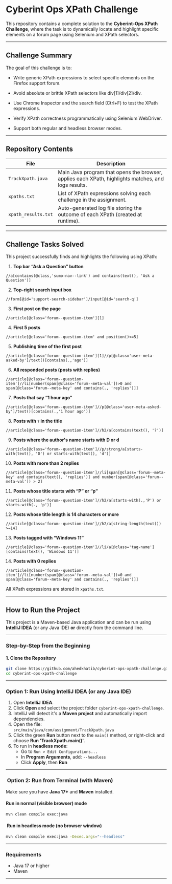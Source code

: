 # Cyberint Ops XPath Challenge

This repository contains a complete solution to the **Cyberint-Ops XPath Challenge**, where the task is to dynamically locate and highlight specific elements on a forum page using Selenium and XPath selectors.

---

##  Challenge Summary
The goal of this challenge is to:

- Write generic XPath expressions to select specific elements on the Firefox support forum.

- Avoid absolute or brittle XPath selectors like div[1]/div[2]/div.

- Use Chrome Inspector and the search field (Ctrl+F) to test the XPath expressions.

- Verify XPath correctness programmatically using Selenium WebDriver.

- Support both regular and headless browser modes.
---

##  Repository Contents

| File           | Description                                                   |
|----------------|---------------------------------------------------------------|
| `TrackXpath.java` | Main Java program that opens the browser, applies each XPath, highlights matches, and logs results. |
| `xpaths.txt`      | List of XPath expressions solving each challenge in the assignment. |
| `xpath_results.txt` | Auto-generated log file storing the outcome of each XPath (created at runtime). |

---

## Challenge Tasks Solved

This project successfully finds and highlights the following using XPath:

1. **Top bar “Ask a Question” button**


`//a[contains(@class,'sumo-nav--link') and contains(text(), 'Ask a Question')]`

2. **Top-right search input box**

`//form[@id='support-search-sidebar']/input[@id='search-q']`

3. **First post on the page**

`//article[@class='forum--question-item'][1]`

4. **First 5 posts**

`//article[@class='forum--question-item' and position()<=5]`

5. **Publishing time of the first post**

`//article[@class='forum--question-item'][1]//p[@class='user-meta-asked-by']/text()[contains(.,'ago')]`

6. **All responded posts (posts with replies)**

`//article[@class='forum--question-item']//li[number(span[@class='forum--meta-val'])>0 and span[@class='forum--meta-key' and contains(., 'replies')]]`

7. **Posts that say “1 hour ago”**

`//article[@class='forum--question-item']//p[@class='user-meta-asked-by']/text()[contains(.,'1 hour ago')]`

8. **Posts with `?` in the title**

`//article[@class='forum--question-item']//h2/a[contains(text(), '?')]`

9. **Posts where the author's name starts with D or d**

`//article[@class='forum--question-item']//p/strong/a[starts-with(text(), 'D') or starts-with(text(), 'd')]`

10. **Posts with more than 2 replies**

`//article[@class='forum--question-item']//li[span[@class='forum--meta-key' and contains(text(), 'replies')] and number(span[@class='forum--meta-val']) > 2]`

11. **Posts whose title starts with “P” or “p”**

`//article[@class='forum--question-item']//h2/a[starts-with(.,'P') or starts-with(., 'p')]`

12. **Posts whose title length is 14 characters or more**

`//article[@class='forum--question-item']//h2/a[string-length(text()) >=14]`

13. **Posts tagged with “Windows 11”**

`//article[@class='forum--question-item']//li/a[@class='tag-name'][contains(text(), 'Windows 11')]`

14. **Posts with 0 replies**

`//article[@class='forum--question-item']//li[number(span[@class='forum--meta-val'])=0 and span[@class='forum--meta-key' and contains(., 'replies')]]`


All XPath expressions are stored in `xpaths.txt`.

---

##  How to Run the Project

This project is a Maven-based Java application and can be run using **IntelliJ IDEA** (or any Java IDE) **or** directly from the command line.

---

###  Step-by-Step from the Beginning

#### 1. Clone the Repository

```bash
git clone https://github.com/ahedkhatib/cyberint-ops-xpath-challenge.git
cd cyberint-ops-xpath-challenge
```

---

###  Option 1: Run Using IntelliJ IDEA (or any Java IDE)

1. Open **IntelliJ IDEA**.
2. Click **Open** and select the project folder `cyberint-ops-xpath-challenge`.
3. IntelliJ will detect it's a **Maven project** and automatically import dependencies.
4. Open the file:  
   `src/main/java/com/assignment/TrackXpath.java`
5. Click the green **Run** button next to the `main()` method, or right-click and choose **Run 'TrackXpath.main()'**.
6. To run in **headless mode**:
    - Go to `Run > Edit Configurations...`
    - In **Program Arguments**, add: `--headless`
    - Click **Apply**, then **Run**

---

### ️ Option 2: Run from Terminal (with Maven)

Make sure you have **Java 17+** and **Maven** installed.

####  Run in normal (visible browser) mode

```bash
mvn clean compile exec:java
```

#### ️ Run in headless mode (no browser window)

```bash
mvn clean compile exec:java -Dexec.args="--headless"
```

---

###  Requirements

- Java 17 or higher
- Maven
---

